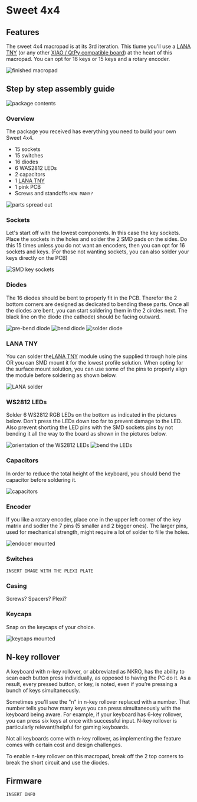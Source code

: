 # Sweet 4x4

## Features
The sweet 4x4 macropad is at its 3rd iteration. This tiume you'll use a [LANA TNY](https://phyx.be/LANA_TNY/) (or any other [XIAO / QtPy compatible board](https://github.com/adafruit/awesome-qt-py)) at the heart of this macropad. 
You can opt for 16 keys or 15 keys and a rotary encoder.

![finished macropad](backlit.gif)

## Step by step assembly guide

![package contents](overview.jpg)

### Overview
The package you received has everything you need to build your own Sweet 4x4.

- 15 sockets
- 15 switches
- 16 diodes
- 6 WAS2812 LEDs
- 2 capacitors
- 1 [LANA TNY](https://phyx.be/LANA_TNY/)
- 1 pink PCB
- Screws and standoffs `HOW MANY?`

![parts spread out](overview.jpg)

### Sockets
Let's start off with the lowest components. In this case the key sockets. Place the sockets in the holes and solder the 2 SMD pads on the sides. Do this 15 times unless you do not want an encoders, then you can opt for 16 sockets and keys. (For those not wanting sockets, you can also solder your keys directly on the PCB)

![SMD key sockets](sockets.jpg)

### Diodes
The 16 diodes should be bent to properly fit in the PCB. Therefor the 2 bottom corners are designed as dedicated to bending these parts. Once all the diodes are bent, you can start soldering them in the 2 circles next. The black line on the diode (the cathode) should be facing outward.

![pre-bend diode](diode1.jpg)
![bend diode](diode2.jpg)
![solder diode](diode3.jpg)

### LANA TNY
You can solder the[LANA TNY](https://phyx.be/LANA_TNY/) module using the supplied through hole pins OR you can SMD mount it for the lowest profile solution. When opting for the surface mount solution, you can use some of the pins to properly align the module before soldering as shown below.

![LANA solder](lana.jpg)


### WS2812 LEDs
Solder 6 WS2812 RGB LEDs on the bottom as indicated in the pictures below. Don't press the LEDs down too far to prevent damage to the LED. Also prevent shorting the LED pins with the SMD sockets pins by not bending it all the way to the board as shown in the pictures below.


![orientation of the WS2812 LEDs](ws2812_1.jpg)
![bend the LEDs](ws2812_2.jpg)

### Capacitors
In order to reduce the total height of the keyboard, you should bend the capacitor before soldering it.

![capacitors](capacitors.jpg)

### Encoder
If you like a rotary encoder, place one in the upper left corner of the key matrix and sodler the 7 pins (5 smaller and 2 bigger ones). The larger pins, used for mechanical strength, might require a lot of solder to fille the holes.

![endocer mounted](encoder.jpg)

### Switches
`INSERT IMAGE WITH THE PLEXI PLATE`

### Casing
Screws? Spacers? Plexi?

### Keycaps
Snap on the keycaps of your choice.

![keycaps mounted](keycaps.jpg)

## N-key rollover
A keyboard with n-key rollover, or abbreviated as NKRO, has the ability to scan each button press individually, as opposed to having the PC do it. As a result, every pressed button, or key, is noted, even if you’re pressing a bunch of keys simultaneously.

Sometimes you'll see the "n" in n-key rollover replaced with a number. That number tells you how many keys you can press simultaneously with the keyboard being aware. For example, if your keyboard has 6-key rollover, you can press six keys at once with successful input. N-key rollover is particularly relevant/helpful for gaming keyboards.

Not all keyboards come with n-key rollover, as implementing the feature comes with certain cost and design challenges.

To enable n-key rollover on this macropad, break off the 2 top corners to break the short circuit and use the diodes.

## Firmware
`INSERT INFO`